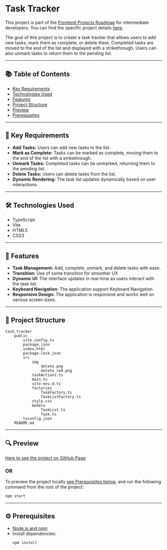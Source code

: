 # Task Tracker
This project is part of the [Frontend Projects Roadmap](https://roadmap.sh/frontend/projects) for intermediate developers. 
You can find the specific project details [here](https://roadmap.sh/projects/task-tracker-js).

The goal of this project is to create a task tracker that allows users to add new tasks, mark them as complete, or delete them. Completed tasks are moved to the end of the list and displayed with a strikethrough. Users can also unmark tasks to return them to the pending list.

---

## 📚 Table of Contents

- [Key Requirements](#key-requirements)
- [Technologies Used](#technologies-used)
- [Features](#features)
- [Project Structure](#project-structure)
- [Preview](#preview)
- [Prerequisites](#prerequisites)

---

## 🔑 Key Requirements

- **Add Tasks:** Users can add new tasks to the list.
- **Mark as Complete:** Tasks can be marked as complete, moving them to the end of the list with a strikethrough.
- **Unmark Tasks:** Completed tasks can be unmarked, returning them to the pending list.
- **Delete Tasks:** Users can delete tasks from the list.
- **Dynamic Rendering:** The task list updates dynamically based on user interactions.

---

## 🛠️ Technologies Used

- TypeScript
- Vite
- HTML5
- CSS3

---

## 🚀 Features

- **Task Management:** Add, complete, unmark, and delete tasks with ease.
- **Transition:** Use of some transition for smoother UX
- **Dynamic UI:** The interface updates in real-time as users interact with the task list.
- **Keyboard Navigation:** The application support Keyboard Navigation.
- **Responsive Design:** The application is responsive and works well on various screen sizes.

---

## 📁 Project Structure
<!-- START PROJECT STRUCTURE -->
```
task_tracker
	public
		vite.config.ts
		package.json
		index.html
		package-lock.json
		src
			img
				delete.png
				delete_red.png
			taskActions.ts
			main.ts
			vite-env.d.ts
			factories
				TaskFactory.ts
				TaskListFactory.ts
			style.css
			models
				TaskList.ts
				Task.ts
		tsconfig.json
	README.md

```
<!-- END PROJECT STRUCTURE -->

---

## 🔍 Preview
<!-- START LINK TO PREVIEW --> 
[Here to see the project on GitHub Page](https://kizz4.github.io/practice/frontend_practice/intermediate_projects/task_tracker/public/dist)
<!-- END LINK TO PREVIEW -->

### OR 

To preview the project locally [see Prerequisites below](#prerequisites), and run the following command from the root of the project:

```bash
npm start
```

---

## ⚙️ Prerequisites

- [Node.js and npm](https://nodejs.org/)
- Install dependencies:
  ```bash
  npm install
  ```